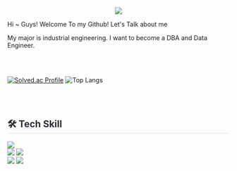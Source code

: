


<div align= "center">
    <img src="https://capsule-render.vercel.app/api?type=waving&color=ffe5f9&height=180&text=Heyran%20Github&animation=&fontColor=ffffff&fontSize=50" />
</div>


Hi ~ Guys! Welcome To my Github! 
Let's Talk about me 

My major is industrial engineering.
I want to become a DBA and Data Engineer.

<br> 
<br/>

[![Solved.ac Profile](http://mazassumnida.wtf/api/v2/generate_badge?boj=khr9468)](https://solved.ac/rlatngus1691/)
![Top Langs](https://github-readme-stats.vercel.app/api/top-langs/?username=kkimhyeran&layout=compact&theme=dracula) 


<br> 
<br/>

<div style="text-align: left;">
<h2 style="border-bottom: 1px solid #d8dee4; color: #282d33;"> 🛠️ Tech Skill  </h2> 
<div style="margin: ; text-align: left;" "text-align: left;"> <img src="https://img.shields.io/badge/Python-3776AB?style=flat-square&logo=Python&logoColor=white"><br/>
  <img src="https://img.shields.io/badge/Oracle-F80000?style=flat-square&logo=Oracle&logoColor=white">
  <img src="https://img.shields.io/badge/Microsoft Sql Server-CC2927?style=flat&logo=microsoftsqlserver&logoColor=white" /><br/>
  <img src="https://img.shields.io/badge/Elasticsearch-005571?style=flat&logo=elasticsearch&logoColor=white" />
  <img src="https://img.shields.io/badge/MongoDB-47A248?style=flat-square&logo=MongoDB&logoColor=white">
</div>
</div>


